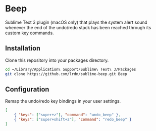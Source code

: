 Beep
====

Sublime Text 3 plugin (macOS only) that plays the system alert sound whenever the end of the undo/redo stack has been reached through its custom key commands.

Installation
------------

Clone this repository into your packages directory.

```sh
cd ~/Library/Application\ Support/Sublime\ Text\ 3/Packages
git clone https://github.com/lrdn/sublime-beep.git Beep
```

Configuration
-------------

Remap the undo/redo key bindings in your user settings.

```json
[
	{ "keys": ["super+z"], "command": "undo_beep" },
	{ "keys": ["super+shift+z"], "command": "redo_beep" }
]
```